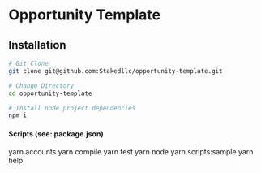 # Opportunity Template
## Installation
```bash
# Git Clone
git clone git@github.com:Stakedllc/opportunity-template.git

# Change Directory
cd opportunity-template

# Install node project dependencies
npm i
```

#### Scripts (see: package.json)
yarn accounts
yarn compile
yarn test
yarn node
yarn scripts:sample
yarn help
